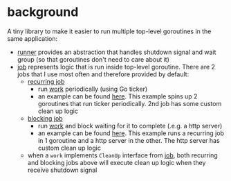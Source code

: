 # background

A tiny library to make it easier to run multiple top-level goroutines in the same application:

- [runner](runner.go) provides an abstraction that handles shutdown signal and wait group (so that goroutines don't need to care about it)
- [job](job/job.go) represents logic that is run inside top-level goroutine. There are 2 jobs that I use most often and therefore provided by default:
  - [recurring job](job/recurring.go)
    - run [work](job/work.go) periodically (using Go ticker)
    - an example can be found [here](examples/recurring_job/main.go). This example spins up 2 goroutines that run ticker periodically. 2nd job has some custom clean up logic
  - [blocking job](job/blocking.go)
    - run [work](job/work.go) and block waiting for it to complete (.e.g. a http server)
    - an example can be found [here](examples/blocking_job/main.go). This example runs a recurring job in 1 goroutine and a http server in the other. The http server has custom clean up logic
  - when a `work` implements `CleanUp` interface from [job](job/work.go), both recurring and blocking jobs above will execute clean up logic when they receive shutdown signal
